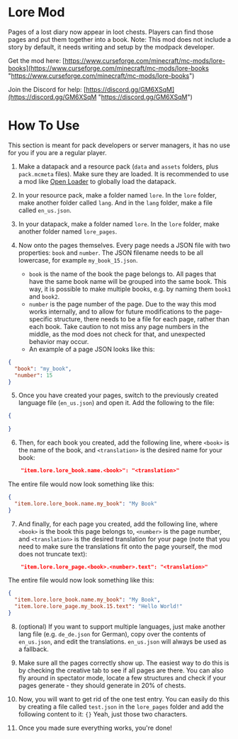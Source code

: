 # Lore Mod

Pages of a lost diary now appear in loot chests. Players can find those pages and put them together into a book. Note: This mod does not include a story by default, it needs writing and setup by the modpack developer.

Get the mod here: [https://www.curseforge.com/minecraft/mc-mods/lore-books](https://www.curseforge.com/minecraft/mc-mods/lore-books "https://www.curseforge.com/minecraft/mc-mods/lore-books")

Join the Discord for help: [https://discord.gg/GM6XSqM](https://discord.gg/GM6XSqM "https://discord.gg/GM6XSqM")

# How To Use

This section is meant for pack developers or server managers, it has no use for you if you are a regular player.

1. Make a datapack and a resource pack (`data` and `assets` folders, plus `pack.mcmeta` files). Make sure they are loaded. It is recommended to use a mod like [Open Loader](https://www.curseforge.com/minecraft/mc-mods/open-loader "https://www.curseforge.com/minecraft/mc-mods/open-loader") to globally load the datapack.

2. In your resource pack, make a folder named `lore`. In the `lore` folder, make another folder called `lang`. And in the `lang` folder, make a file called `en_us.json`.

3. In your datapack, make a folder named `lore`. In the `lore` folder, make another folder named `lore_pages`.

4. Now onto the pages themselves. Every page needs a JSON file with two properties: `book` and `number`. The JSON filename needs to be all lowercase, for example `my_book_15.json`.
    - `book` is the name of the book the page belongs to. All pages that have the same book name will be grouped into the same book. This way, it is possible to make multiple books, e.g. by naming them `book1` and `book2`.
    - `number` is the page number of the page. Due to the way this mod works internally, and to allow for future modifications to the page-specific structure, there needs to be a file for each page, rather than each book. Take caution to not miss any page numbers in the middle, as the mod does not check for that, and unexpected behavior may occur.
    - An example of a page JSON looks like this:

```json
{
  "book": "my_book",
  "number": 15
}
```

5. Once you have created your pages, switch to the previously created language file (`en_us.json`) and open it. Add the following to the file:

```json
{
  
}
```

6. Then, for each book you created, add the following line, where `<book>` is the name of the book, and `<translation>` is the desired name for your book:

```json
    "item.lore.lore_book.name.<book>": "<translation>"
```

The entire file would now look something like this:

```json
{
  "item.lore.lore_book.name.my_book": "My Book"
}
```

7. And finally, for each page you created, add the following line, where `<book>` is the book this page belongs to, `<number>` is the page number, and `<translation>` is the desired translation for your page (note that you need to make sure the translations fit onto the page yourself, the mod does not truncate text):

```json
    "item.lore.lore_page.<book>.<number>.text": "<translation>"
```

The entire file would now look something like this:

```json
{
  "item.lore.lore_book.name.my_book": "My Book",
  "item.lore.lore_page.my_book.15.text": "Hello World!"
}
```

8. (optional) If you want to support multiple languages, just make another lang file (e.g. `de_de.json` for German), copy over the contents of `en_us.json`, and edit the translations. `en_us.json` will always be used as a fallback.

9. Make sure all the pages correctly show up. The easiest way to do this is by checking the creative tab to see if all pages are there. You can also fly around in spectator mode, locate a few structures and check if your pages generate - they should generate in 20% of chests.

10. Now, you will want to get rid of the one test entry. You can easily do this by creating a file called `test.json` in the `lore_pages` folder and add the following content to it: `{}` Yeah, just those two characters.

11. Once you made sure everything works, you're done!
